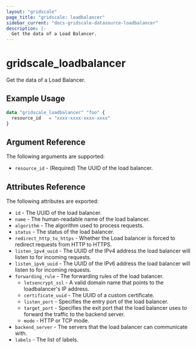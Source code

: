 ```yaml
---
layout: "gridscale"
page_title: "gridscale: loadbalancer"
sidebar_current: "docs-gridscale-datasource-loadbalancer"
description: |-
  Get the data of a Load Balancer.
---
```


# gridscale_loadbalancer

Get the data of a Load Balancer.

## Example Usage

```terraform
data "gridscale_loadbalancer" "foo" {
  resource_id   = "xxxx-xxxx-xxxx-xxxx"
}
```

## Argument Reference

The following arguments are supported:

* `resource_id` - (Required) The UUID of the load balancer.

## Attributes Reference

The following attributes are exported:

* `id` - The UUID of the load balancer.
* `name` - The human-readable name of the load balancer.
* `algorithm` - The algorithm used to process requests.
* `status` - The status of the load balancer.
* `redirect_http_to_https` - Whether the Load balancer is forced to redirect requests from HTTP to HTTPS.
* `listen_ipv4_uuid` - The UUID of the IPv4 address the load balancer will listen to for incoming requests.
* `listen_ipv6_uuid` - The UUID of the IPv6 address the load balancer will listen to for incoming requests.
* `forwarding_rule` - The forwarding rules of the load balancer.
  *  `letsencrypt_ssl` - A valid domain name that points to the loadbalancer's IP address.
  *  `certificate_uuid` - The UUID of a custom certificate.
  *  `listen_port` - Specifies the entry port of the load balancer.
  *  `target_port` - Specifies the exit port that the load balancer uses to forward the traffic to the backend server.
  *  `mode` - HTTP or TCP mode.
* `backend_server` - The servers that the load balancer can communicate with.
* `labels` - The list of labels.
